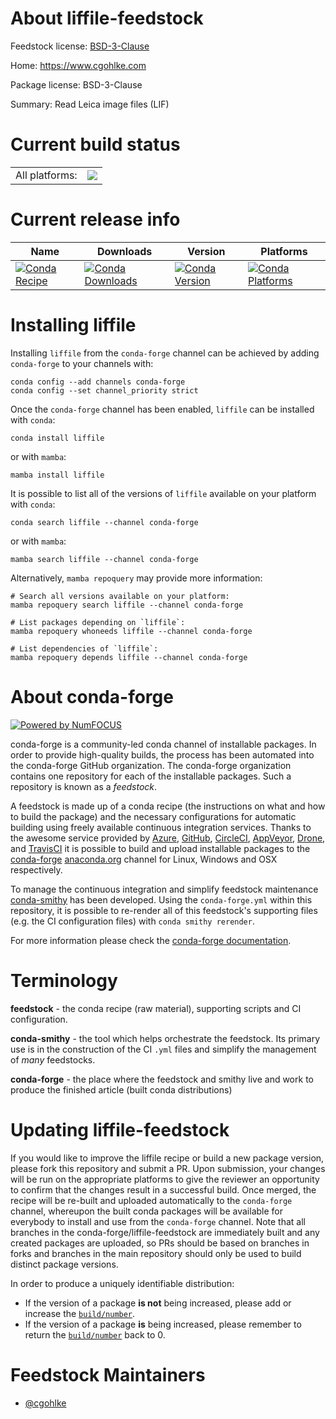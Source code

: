 About liffile-feedstock
=======================

Feedstock license: [BSD-3-Clause](https://github.com/conda-forge/liffile-feedstock/blob/main/LICENSE.txt)

Home: https://www.cgohlke.com

Package license: BSD-3-Clause

Summary: Read Leica image files (LIF)

Current build status
====================


<table><tr><td>All platforms:</td>
    <td>
      <a href="https://dev.azure.com/conda-forge/feedstock-builds/_build/latest?definitionId=24707&branchName=main">
        <img src="https://dev.azure.com/conda-forge/feedstock-builds/_apis/build/status/liffile-feedstock?branchName=main">
      </a>
    </td>
  </tr>
</table>

Current release info
====================

| Name | Downloads | Version | Platforms |
| --- | --- | --- | --- |
| [![Conda Recipe](https://img.shields.io/badge/recipe-liffile-green.svg)](https://anaconda.org/conda-forge/liffile) | [![Conda Downloads](https://img.shields.io/conda/dn/conda-forge/liffile.svg)](https://anaconda.org/conda-forge/liffile) | [![Conda Version](https://img.shields.io/conda/vn/conda-forge/liffile.svg)](https://anaconda.org/conda-forge/liffile) | [![Conda Platforms](https://img.shields.io/conda/pn/conda-forge/liffile.svg)](https://anaconda.org/conda-forge/liffile) |

Installing liffile
==================

Installing `liffile` from the `conda-forge` channel can be achieved by adding `conda-forge` to your channels with:

```
conda config --add channels conda-forge
conda config --set channel_priority strict
```

Once the `conda-forge` channel has been enabled, `liffile` can be installed with `conda`:

```
conda install liffile
```

or with `mamba`:

```
mamba install liffile
```

It is possible to list all of the versions of `liffile` available on your platform with `conda`:

```
conda search liffile --channel conda-forge
```

or with `mamba`:

```
mamba search liffile --channel conda-forge
```

Alternatively, `mamba repoquery` may provide more information:

```
# Search all versions available on your platform:
mamba repoquery search liffile --channel conda-forge

# List packages depending on `liffile`:
mamba repoquery whoneeds liffile --channel conda-forge

# List dependencies of `liffile`:
mamba repoquery depends liffile --channel conda-forge
```


About conda-forge
=================

[![Powered by
NumFOCUS](https://img.shields.io/badge/powered%20by-NumFOCUS-orange.svg?style=flat&colorA=E1523D&colorB=007D8A)](https://numfocus.org)

conda-forge is a community-led conda channel of installable packages.
In order to provide high-quality builds, the process has been automated into the
conda-forge GitHub organization. The conda-forge organization contains one repository
for each of the installable packages. Such a repository is known as a *feedstock*.

A feedstock is made up of a conda recipe (the instructions on what and how to build
the package) and the necessary configurations for automatic building using freely
available continuous integration services. Thanks to the awesome service provided by
[Azure](https://azure.microsoft.com/en-us/services/devops/), [GitHub](https://github.com/),
[CircleCI](https://circleci.com/), [AppVeyor](https://www.appveyor.com/),
[Drone](https://cloud.drone.io/welcome), and [TravisCI](https://travis-ci.com/)
it is possible to build and upload installable packages to the
[conda-forge](https://anaconda.org/conda-forge) [anaconda.org](https://anaconda.org/)
channel for Linux, Windows and OSX respectively.

To manage the continuous integration and simplify feedstock maintenance
[conda-smithy](https://github.com/conda-forge/conda-smithy) has been developed.
Using the ``conda-forge.yml`` within this repository, it is possible to re-render all of
this feedstock's supporting files (e.g. the CI configuration files) with ``conda smithy rerender``.

For more information please check the [conda-forge documentation](https://conda-forge.org/docs/).

Terminology
===========

**feedstock** - the conda recipe (raw material), supporting scripts and CI configuration.

**conda-smithy** - the tool which helps orchestrate the feedstock.
                   Its primary use is in the construction of the CI ``.yml`` files
                   and simplify the management of *many* feedstocks.

**conda-forge** - the place where the feedstock and smithy live and work to
                  produce the finished article (built conda distributions)


Updating liffile-feedstock
==========================

If you would like to improve the liffile recipe or build a new
package version, please fork this repository and submit a PR. Upon submission,
your changes will be run on the appropriate platforms to give the reviewer an
opportunity to confirm that the changes result in a successful build. Once
merged, the recipe will be re-built and uploaded automatically to the
`conda-forge` channel, whereupon the built conda packages will be available for
everybody to install and use from the `conda-forge` channel.
Note that all branches in the conda-forge/liffile-feedstock are
immediately built and any created packages are uploaded, so PRs should be based
on branches in forks and branches in the main repository should only be used to
build distinct package versions.

In order to produce a uniquely identifiable distribution:
 * If the version of a package **is not** being increased, please add or increase
   the [``build/number``](https://docs.conda.io/projects/conda-build/en/latest/resources/define-metadata.html#build-number-and-string).
 * If the version of a package **is** being increased, please remember to return
   the [``build/number``](https://docs.conda.io/projects/conda-build/en/latest/resources/define-metadata.html#build-number-and-string)
   back to 0.

Feedstock Maintainers
=====================

* [@cgohlke](https://github.com/cgohlke/)


<!-- dummy commit to enable rerendering -->

